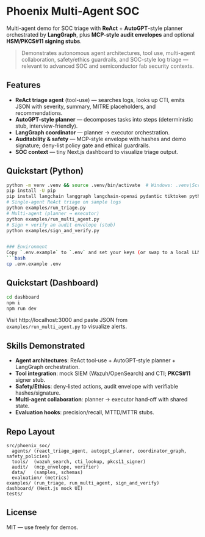 # Phoenix Multi-Agent SOC

Multi-agent demo for SOC triage with **ReAct** + **AutoGPT**-style planner orchestrated by **LangGraph**, plus **MCP-style audit envelopes** and optional **HSM/PKCS#11 signing stubs**.

> Demonstrates autonomous agent architectures, tool use, multi-agent collaboration, safety/ethics guardrails, and SOC-style log triage — relevant to advanced SOC and semiconductor fab security contexts.

## Features
- **ReAct triage agent** (tool-use) — searches logs, looks up CTI, emits JSON with severity, summary, MITRE placeholders, and recommendations.
- **AutoGPT-style planner** — decomposes tasks into steps (deterministic stub, interview-friendly).
- **LangGraph coordinator** — planner → executor orchestration.
- **Auditability & safety** — MCP-style envelope with hashes and demo signature; deny-list policy gate and ethical guardrails.
- **SOC context** — tiny Next.js dashboard to visualize triage output.

## Quickstart (Python)
```bash
python -m venv .venv && source .venv/bin/activate  # Windows: .venv\Scripts\activate
pip install -U pip
pip install langchain langgraph langchain-openai pydantic tiktoken python-dotenv
# Single-agent ReAct triage on sample logs
python examples/run_triage.py
# Multi-agent (planner → executor)
python examples/run_multi_agent.py
# Sign + verify an audit envelope (stub)
python examples/sign_and_verify.py


### Environment
Copy `.env.example` to `.env` and set your keys (or swap to a local LLM).
```bash
cp .env.example .env
```

## Quickstart (Dashboard)
```bash
cd dashboard
npm i
npm run dev
```
Visit http://localhost:3000 and paste JSON from `examples/run_multi_agent.py` to visualize alerts.

## Skills Demonstrated
- **Agent architectures**: ReAct tool‑use + AutoGPT‑style planner + LangGraph orchestration.
- **Tool integration**: mock SIEM (Wazuh/OpenSearch) and CTI; **PKCS#11** signer stub.
- **Safety/Ethics**: deny‑listed actions, audit envelope with verifiable hashes/signature.
- **Multi‑agent collaboration**: planner → executor hand‑off with shared state.
- **Evaluation hooks**: precision/recall, MTTD/MTTR stubs.

## Repo Layout
```
src/phoenix_soc/
  agents/ (react_triage_agent, autogpt_planner, coordinator_graph, safety_policies)
  tools/  (wazuh_search, cti_lookup, pkcs11_signer)
  audit/  (mcp_envelope, verifier)
  data/   (samples, schemas)
  evaluation/ (metrics)
examples/ (run_triage, run_multi_agent, sign_and_verify)
dashboard/ (Next.js mock UI)
tests/
```

## License
MIT — use freely for demos.
